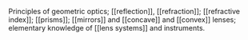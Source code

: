 Principles of geometric optics; [[reflection]], [[refraction]]; [[refractive index]]; [[prisms]]; [[mirrors]] and [[concave]] and [[convex]] lenses; elementary knowledge of [[lens systems]] and instruments.